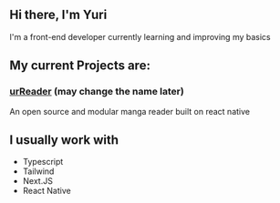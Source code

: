 ## Hi there, I'm Yuri

I'm a front-end developer currently learning and improving my basics
## My current Projects are:
### [urReader](https://github.com/YuriVGR/urRead) (may change the name later)

An open source and modular manga reader built on react native

## I usually work with

- Typescript
- Tailwind
- Next.JS
- React Native
